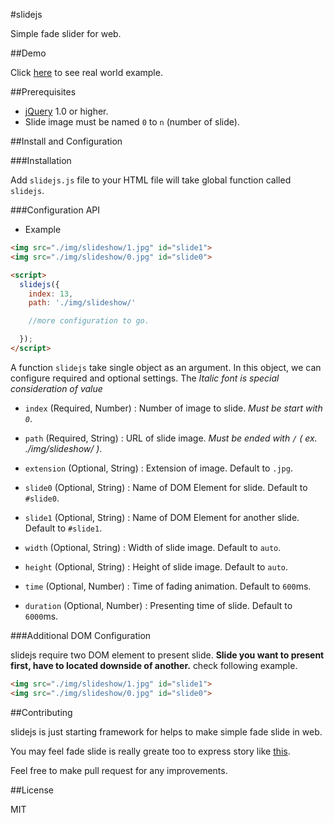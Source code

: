 #slidejs

Simple fade slider for web.

##Demo

Click [here](http://divtag.sejong.edu) to see real world example.

##Prerequisites

- [jQuery](http://jquery.com) 1.0 or higher.
- Slide image must be named `0` to `n` (number of slide).

##Install and Configuration

###Installation

Add `slidejs.js` file to your HTML file will take global function called `slidejs`.

###Configuration API

- Example

```html
<img src="./img/slideshow/1.jpg" id="slide1">
<img src="./img/slideshow/0.jpg" id="slide0">

<script>
  slidejs({
    index: 13,
    path: './img/slideshow/'

    //more configuration to go.

  });
</script>
```

A function `slidejs` take single object as an argument. In this object, we can configure required and optional settings. The *Italic font is special consideration of value*

- `index` (Required, Number) : Number of image to slide. *Must be start with `0`*.

- `path` (Required, String) : URL of slide image. *Must be ended with `/` ( ex. ./img/slideshow/ )*.

- `extension` (Optional, String) : Extension of image. Default to `.jpg`.

- `slide0` (Optional, String) : Name of DOM Element for slide. Default to `#slide0`.

- `slide1` (Optional, String) : Name of DOM Element for another slide. Default to `#slide1`.

- `width` (Optional, String) : Width of slide image. Default to `auto`.

- `height` (Optional, String) : Height of slide image. Default to `auto`.

- `time` (Optional, Number) : Time of fading animation. Default to `600`ms.

- `duration` (Optional, Number) : Presenting time of slide. Default to `6000`ms.

###Additional DOM Configuration

slidejs require two DOM element to present slide. **Slide you want to present first, have to located downside of another.** check following example.

```html
<img src="./img/slideshow/1.jpg" id="slide1">
<img src="./img/slideshow/0.jpg" id="slide0">
```

##Contributing

slidejs is just starting framework for helps to make simple fade slide in web. 

You may feel fade slide is really greate too to express story like [this](http://ycombinator.com).

Feel free to make pull request for any improvements.

##License

MIT








